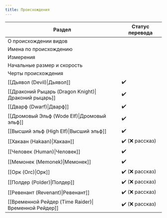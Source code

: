```yaml
---
title: Происхождения
---
```

| Раздел                                               | Статус перевода |
| ---------------------------------------------------- | --------------- |
| О происхождении видов                                |                 |
| Имена по происхождению                               |                 |
| Измерения                                            |                 |
| Начальные размер и скорость                          |                 |
| Черты происхождения                                  |                 |
| [[Дьявол (Devil)\|Дьявол]]                           | ✔️              |
| [[Драконий Рыцарь (Dragon Knight)\|Драконий рыцарь]] | ✔️              |
| [[Дварф (Dwarf)\|Дварф]]                             | ✔️              |
| [[Дромовый Эльф (Wode Elf)\|Дромовый эльф]]          | ✔️              |
| [[Высший эльф (High Elf)\|Высший эльф]]              | ✔️              |
| [[Хакаан (Hakaan)\|Хакаан]]                          | ✔️ (❌ рассказ)  |
| [[Человек (Human)\|Человек]]                         | ✔️              |
| [[Мемонек (Memonek)\|Мемонек]]                       | ✔️              |
| [[Орк (Orc)\|Орк]]                                   | ✔️ (❌ рассказ)  |
| [[Полдер (Polder)\|Полдер]]                          | ✔️ (❌ рассказ)  |
| [[Ревенант (Revenant)\|Ревенант]]                    | ✔️ (❌ рассказ)  |
| [[Временной Рейдер (Time Raider)\|Временной Рейдер]] | ✔️ (❌ рассказ)  |
